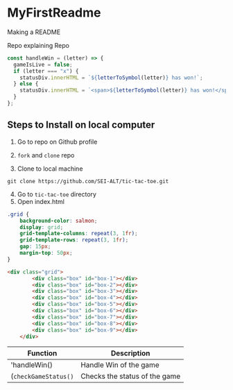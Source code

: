 # MyFirstReadme
Making a README 


Repo explaining Repo
```javascript
const handleWin = (letter) => {
  gameIsLive = false;
  if (letter === "x") {
    statusDiv.innerHTML = `${letterToSymbol(letter)} has won!`;
  } else {
    statusDiv.innerHTML = `<span>${letterToSymbol(letter)} has won!</span>`;
  }
};
```

## Steps to Install on local computer
1. Go to repo on Github profile

2. `fork` and `clone` repo
3. Clone to local machine
```text
git clone https://github.com/SEI-ALT/tic-tac-toe.git
```
4. Go to `tic-tac-toe` directory
5. Open index.html

```css
.grid {
    background-color: salmon;
    display: grid;
    grid-template-columns: repeat(3, 1fr);
    grid-template-rows: repeat(3, 1fr);
    gap: 15px;
    margin-top: 50px;
}
```

```html
<div class="grid">
        <div class="box" id="box-1"></div>
        <div class="box" id="box-2"></div>
        <div class="box" id="box-3"></div>
        <div class="box" id="box-4"></div>
        <div class="box" id="box-5"></div>
        <div class="box" id="box-6"></div>
        <div class="box" id="box-7"></div>
        <div class="box" id="box-8"></div>
        <div class="box" id="box-9"></div>
    </div>
```
| Function | Description |
| ----------- | ----------- |
| 'handleWin()| Handle Win of the game |
| (`checkGameStatus()` | Checks the status of the game |